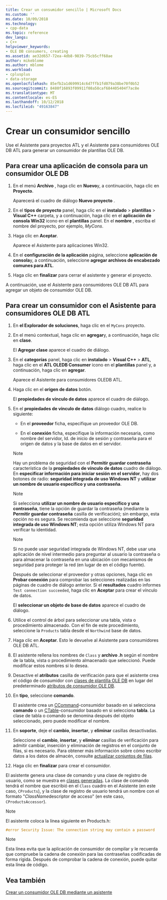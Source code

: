 ```yaml
---
title: Crear un consumidor sencillo | Microsoft Docs
ms.custom: ''
ms.date: 10/09/2018
ms.technology:
- cpp-data
ms.topic: reference
dev_langs:
- C++
helpviewer_keywords:
- OLE DB consumers, creating
ms.assetid: ae32d657-72ea-4db8-9839-75cb5cff68ae
author: mikeblome
ms.author: mblome
ms.workload:
- cplusplus
- data-storage
ms.openlocfilehash: 85efb2a1d699914c6d7ffb1fd079a38be70f0b52
ms.sourcegitcommit: 8480f16893f09911f08a58caf684405404f7ac8e
ms.translationtype: MT
ms.contentlocale: es-ES
ms.lasthandoff: 10/12/2018
ms.locfileid: "49163847"
---
```

# <a name="creating-a-simple-consumer"></a>Crear un consumidor sencillo

Use el Asistente para proyectos ATL y el Asistente para consumidores OLE DB ATL para generar un consumidor de plantillas OLE DB.

## <a name="to-create-a-console-application-for-an-ole-db-consumer"></a>Para crear una aplicación de consola para un consumidor OLE DB

1. En el menú **Archivo** , haga clic en **Nuevo**y, a continuación, haga clic en **Proyecto**.

   Aparecerá el cuadro de diálogo **Nuevo proyecto** .

1. En el **tipos de proyecto** panel, haga clic en el **instalado** > **plantillas** > **Visual C++** carpeta, y a continuación, haga clic en el **aplicación de consola Win32** icono en el **plantillas** panel. En el **nombre** , escriba el nombre del proyecto, por ejemplo, *MyCons*.

1. Haga clic en **Aceptar**.

   Aparece el Asistente para aplicaciones Win32.

1. En el **configuración de la aplicación** página, seleccione **aplicación de consola**y, a continuación, seleccione **agregar archivos de encabezado comunes para ATL**.

1. Haga clic en **finalizar** para cerrar el asistente y generar el proyecto.

A continuación, use el Asistente para consumidores OLE DB ATL para agregar un objeto de consumidor OLE DB.

## <a name="to-create-a-consumer-with-the-atl-ole-db-consumer-wizard"></a>Para crear un consumidor con el Asistente para consumidores OLE DB ATL

1. En **el Explorador de soluciones**, haga clic en el `MyCons` proyecto.

1. En el menú contextual, haga clic en **agregar**y, a continuación, haga clic en **clase**.

   El **Agregar clase** aparece el cuadro de diálogo.

1. En el **categorías** panel, haga clic en **instalado** > **Visual C++** > **ATL**, haga clic en el **ATL OLEDB Consumer** icono en el **plantillas** panel y, a continuación, haga clic en **agregar**.

   Aparece el Asistente para consumidores OLEDB ATL.

1. Haga clic en el **origen de datos** botón.

   El **propiedades de vínculo de datos** aparece el cuadro de diálogo.

1. En el **propiedades de vínculo de datos** diálogo cuadro, realice lo siguiente:

   - En el **proveedor** ficha, especifique un proveedor OLE DB.

   - En el **conexión** ficha, especifique la información necesaria, como nombre del servidor, Id. de inicio de sesión y contraseña para el origen de datos y la base de datos en el servidor.

   > [!NOTE]
   > Hay un problema de seguridad con el **Permitir guardar contraseña** característica de la **propiedades de vínculo de datos** cuadro de diálogo. En **especificar información para iniciar sesión en el servidor**, hay dos botones de radio: **seguridad integrada de uso Windows NT** y **utilizar un nombre de usuario específico y una contraseña**.

   > [!NOTE]
   > Si selecciona **utilizar un nombre de usuario específico y una contraseña**, tiene la opción de guardar la contraseña (mediante la **Permitir guardar contraseña** casilla de verificación); sin embargo, esta opción no es segura. Se recomienda que seleccione **seguridad integrada de uso Windows NT**; esta opción utiliza Windows NT para verificar tu identidad.

   > [!NOTE]
   > Si no puede usar seguridad integrada de Windows NT, debe usar una aplicación de nivel intermedio para preguntar al usuario la contraseña o para almacenar la contraseña en una ubicación con mecanismos de seguridad para proteger la red (en lugar de en el código fuente).

   Después de seleccionar el proveedor y otras opciones, haga clic en **Probar conexión** para comprobar las selecciones realizadas en las páginas de cuadro de diálogo anterior. Si el **resultados** cuadro informes `Test connection succeeded`, haga clic en **Aceptar** para crear el vínculo de datos.

   El **seleccionar un objeto de base de datos** aparece el cuadro de diálogo.

1. Utilice el control de árbol para seleccionar una tabla, vista o procedimiento almacenado. Con el fin de este procedimiento, seleccione la `Products` tabla desde el `Northwind` base de datos.

1. Haga clic en **Aceptar**. Esto le devuelve al Asistente para consumidores OLE DB ATL.

1. El asistente rellena los nombres de `Class` y **archivo .h** según el nombre de la tabla, vista o procedimiento almacenado que seleccionó. Puede modificar estos nombres si lo desea.

1. Desactive el **atributos** casilla de verificación para que el asistente crea el código de consumidor con [clases de plantilla OLE DB](../../data/oledb/ole-db-consumer-templates-reference.md) en lugar del predeterminado [atributos de consumidor OLE DB](../../windows/ole-db-consumer-attributes.md).

1. En **tipo**, seleccione **comando**.

   El asistente crea un [CCommand](../../data/oledb/ccommand-class.md)-consumidor basado en si selecciona **comando** o un [CTable](../../data/oledb/ctable-class.md)-consumidor basado en si selecciona **tabla**. La clase de tabla o comando se denomina después del objeto seleccionado, pero puede modificar el nombre.

1. En **soporte**, deje el **cambio**, **insertar**, y **eliminar** casillas desactivadas.

   Seleccione el **cambio**, **insertar**, y **eliminar** casillas de verificación para admitir cambiar, inserción y eliminación de registros en el conjunto de filas, si es necesario. Para obtener más información sobre cómo escribir datos a los datos de almacén, consulte [actualizar conjuntos de filas](../../data/oledb/updating-rowsets.md).

1. Haga clic en **finalizar** para crear el consumidor.

El asistente genera una clase de comando y una clase de registro de usuario, como se muestra en [clases generadas](../../data/oledb/consumer-wizard-generated-classes.md). La clase de comando tendrá el nombre que escribió en el `Class` cuadro en el Asistente (en este caso, `CProducts`), y la clase de registro de usuario tendrá un nombre con el formato "*ClassName*descriptor de acceso" (en este caso, `CProductsAccessor`).

> [!NOTE]
> El asistente coloca la línea siguiente en Products.h:

```cpp
#error Security Issue: The connection string may contain a password
```

> [!NOTE]
> Esta línea evita que la aplicación de consumidor de compilar y le recuerda que compruebe la cadena de conexión para las contraseñas codificadas de forma rígida. Después de comprobar la cadena de conexión, puede quitar esta línea de código.

## <a name="see-also"></a>Vea también

[Crear un consumidor OLE DB mediante un asistente](../../data/oledb/creating-an-ole-db-consumer-using-a-wizard.md)
